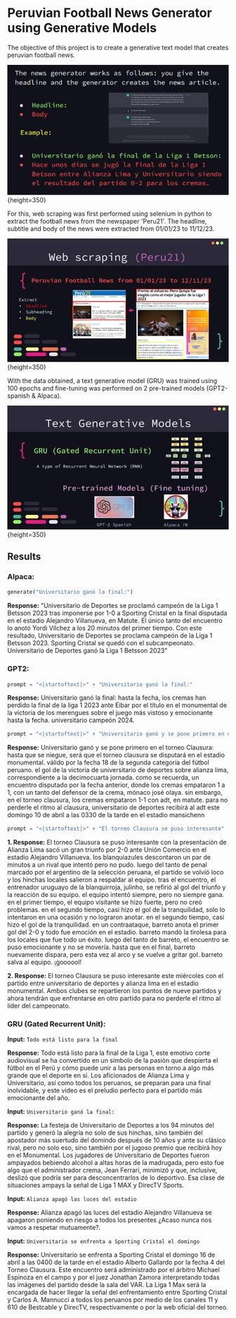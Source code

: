 # Peruvian Football News Generator using Generative Models

The objective of this project is to create a generative text model that creates peruvian football news.

![Alt text](objetive.png){height=350}

For this, web scraping was first performed using selenium in python to extract the football news from the newspaper 'Peru21'. The headline, subtitle and body of the news were extracted from 01/01/23 to 11/12/23.

![Alt text](web-scraping.png){height=350}

With the data obtained, a text generative model (GRU) was trained using 100 epochs and fine-tuning was performed on 2 pre-trained models (GPT2-spanish & Alpaca).

![Alt text](models.png){height=350}

## Results
### Alpaca:

```Python
generate("Universitario ganó la final:")
```
**Response:** "Universitario de Deportes se proclamó campeón de la Liga 1 Betsson 2023 tras imponerse por 1-0 a Sporting Cristal en la final disputada en el estadio Alejandro Villanueva, en Matute. El único tanto del encuentro lo anotó Yordi Vílchez a los 20 minutos del primer tiempo. Con este resultado, Universitario de Deportes se proclama campeón de la Liga 1 Betsson 2023. Sporting Cristal se quedó con el subcampeonato. Universitario de Deportes ganó la Liga 1 Betsson 2023"

### GPT2:
```Python
prompt = "<|startoftext|>" + "Universitario ganó la final:"
```

**Response:** Universitario ganó la final: hasta la fecha, los cremas han perdido la final de la liga 1 2023 ante Eibar por el título en el monumental de la victoria de los merengues sobre el juego más vistoso y emocionante hasta la fecha. universitario campeón 2024.

```Python
prompt = "<|startoftext|>" + "Universitario ganó y se pone primero en el torneo Clausura"
```

**Response:** Universitario ganó y se pone primero en el torneo Clausura: hasta que se niegue, será que el torneo clausura se disputará en el estadio monumental. válido por la fecha 18 de la segunda categoría del fútbol peruano. el gol de la victoria de universitario de deportes sobre alianza lima, correspondiente a la decimocuarta jornada. como se recuerda, un encuentro disputado por la fecha anterior, donde los cremas empataron 1 a 1, con un tanto del defensor de la crema, mónaco josé olaya. sin embargo, en el torneo clausura, los cremas empataron 1-1 con adt, en matute. para no perderle el ritmo al clausura, universitario de deportes recibirá al adt este domingo 10 de abril a las 0330 de la tarde en el estadio mansichenn

```Python
prompt = "<|startoftext|>" + "El torneo Clausura se puso interesante"
```

**1. Response:** El torneo Clausura se puso interesante con la presentación de Alianza Lima sacó un gran triunfo por 2-0 ante Unión Comercio en el estadio Alejandro Villanueva. los blanquiazules descontaron un par de minutos a un rival que intentó pero no pudo. luego del tanto de penal marcado por el argentino de la selección peruana, el partido se volvió loco y los hinchas locales salieron a respaldar al equipo. tras el encuentro, el entrenador uruguayo de la blanquirroja, julinho, se refirió al gol del triunfo y la reacción de su equipo. el equipo intentó siempre, pero no siempre gana. en el primer tiempo, el equipo visitante se hizo fuerte, pero no creó problemas. en el segundo tiempo, casi hizo el gol de la tranquilidad, solo lo intentaron en una ocasión y no lograron anotar. en el segundo tiempo, casi hizo el gol de la tranquilidad. en un contraataque, barreto anota el primer gol del 2-0 y todo fue emoción en el estadio. barreto mandó la tirolesa para los locales que fue todo un éxito. luego del tanto de barreto, el encuentro se puso emocionante y no se movería. hasta que en el final, barreto nuevamente dispara, pero esta vez al arco y se vuelve a gritar gol. barreto salva al equipo. ¡goooool!

**2. Response:** El torneo Clausura se puso interesante este miércoles con el partido entre universitario de deportes y alianza lima en el estadio monumental. Ambos clubes se repartieron los puntos de nueve partidos y ahora tendrán que enfrentarse en otro partido para no perderle el ritmo al líder del campeonato.

### GRU (Gated Recurrent Unit):

**Input:** ```Todo está listo para la final```

**Response:** Todo está listo para la final de la Liga 1, este emotivo corte audiovisual se ha convertido en un símbolo de la pasión que despierta el fútbol en el Perú y cómo puede unir a las personas en torno a algo más grande que el deporte en sí. Los aficionados de Alianza Lima y Universitario, así como todos los peruanos, se preparan para una final inolvidable, y este video es el preludio perfecto para el partido más emocionante del año.

**Input:** ```Universitario ganó la final:```

**Response:** La festeja de Universitario de Deportes a los 94 minutos del partido y generó la alegría no solo de sus hinchas, sino también del apostador más suertudo del domindo después de 10 años y ante su clásico rival, pero no solo eso, sino también por el jugoso premio que recibirá hoy en el Monumental. Los jugadores de Universitario de Deportes fueron ampayados bebiendo alcohol a altas horas de la madrugada, pero esto fue algo que el administrador crema, Jean Ferrari, minimizó y que, inclusive, deslizó que podría ser para desconcentrarlos de lo deportivo. Esa clase de situaciones ampays la señal de Liga 1 MAX y DirecTV Sports.


**Input:** ```Alianza apagó las luces del estadio```

**Response:** Alianza apagó las luces del estadio Alejandro Villanueva se apagaron poniendo en riesgo a todos los presentes ¿Acaso nunca nos vamos a respetar mutuamente?.

**Input:** ```Universitario se enfrenta a Sporting Cristal el domingo```

**Response:** Universitario se enfrenta a Sporting Cristal el domingo 16 de abril a las 0400 de la tarde en el estadio Alberto Gallardo por la fecha 4 del Torneo Clausura. Este encuentro será administrado por el árbitro Michael Espinoza en el campo y por el juez Jonathan Zamora interpretando todas las imágenes del partido desde la sala del VAR. La Liga 1 Max será la encargada de hacer llegar la señal del enfrentamiento entre Sporting Cristal y Carlos A. Mannucci a todos los peruanos por medio de los canales 11 y 610 de Bestcable y DirecTV, respectivamente o por la web oficial del torneo.